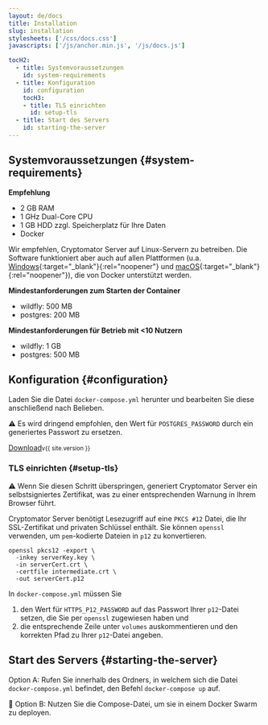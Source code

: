 ```yaml
---
layout: de/docs
title: Installation
slug: installation
stylesheets: ['/css/docs.css']
javascripts: ['/js/anchor.min.js', '/js/docs.js']

tocH2:
  - title: Systemvoraussetzungen
    id: system-requirements
  - title: Konfiguration
    id: configuration
    tocH3:
    - title: TLS einrichten
      id: setup-tls
  - title: Start des Servers
    id: starting-the-server
---
```

## Systemvoraussetzungen {#system-requirements}
**Empfehlung**
* 2 GB RAM
* 1 GHz Dual-Core CPU
* 1 GB HDD zzgl. Speicherplatz für Ihre Daten
* Docker

Wir empfehlen, Cryptomator Server auf Linux-Servern zu betreiben. Die Software funktioniert aber auch auf allen Plattformen (u.a. [Windows](https://docs.docker.com/docker-for-windows/){:target="_blank"}{:rel="noopener"} und [macOS](https://docs.docker.com/docker-for-mac/){:target="_blank"}{:rel="noopener"}), die von Docker unterstützt werden. 

**Mindestanforderungen zum Starten der Container**
- wildfly: 500 MB
- postgres: 200 MB

**Mindestanforderungen für Betrieb mit <10 Nutzern**
- wildfly: 1 GB
- postgres: 500 MB

## Konfiguration {#configuration}
Laden Sie die Datei `docker-compose.yml` herunter und bearbeiten Sie diese anschließend nach Belieben.

:warning: Es wird dringend empfohlen, den Wert für `POSTGRES_PASSWORD` durch ein generiertes Passwort zu ersetzen.

<a class="btn btn-outline-primary" href="/assets/docker-compose.yml" download="docker-compose.yml">Download</a><small class="text-muted ml-2">v{{ site.version }}</small>

### TLS einrichten {#setup-tls}
:warning: Wenn Sie diesen Schritt überspringen, generiert Cryptomator Server ein selbstsigniertes Zertifikat, was zu einer entsprechenden Warnung in Ihrem Browser führt.

Cryptomator Server benötigt Lesezugriff auf eine `PKCS #12` Datei, die Ihr SSL-Zertifikat und privaten Schlüssel enthält. Sie können `openssl` verwenden, um `pem`-kodierte Dateien in `p12` zu konvertieren.

```
openssl pkcs12 -export \
  -inkey serverKey.key \
  -in serverCert.crt \
  -certfile intermediate.crt \
  -out serverCert.p12
```

In `docker-compose.yml` müssen Sie

1. den Wert für `HTTPS_P12_PASSWORD` auf das Passwort Ihrer `p12`-Datei setzen, die Sie per `openssl` zugewiesen haben und
2. die entsprechende Zeile unter `volumes` auskommentieren und den korrekten Pfad zu Ihrer `p12`-Datei angeben.

## Start des Servers {#starting-the-server}
Option A: Rufen Sie innerhalb des Ordners, in welchem sich die Datei `docker-compose.yml` befindet, den Befehl `docker-compose up` auf.

:wrench: Option B: Nutzen Sie die Compose-Datei, um sie in einem Docker Swarm zu deployen.
